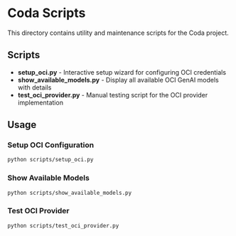 # Coda Scripts

This directory contains utility and maintenance scripts for the Coda project.

## Scripts

- **setup_oci.py** - Interactive setup wizard for configuring OCI credentials
- **show_available_models.py** - Display all available OCI GenAI models with details
- **test_oci_provider.py** - Manual testing script for the OCI provider implementation

## Usage

### Setup OCI Configuration
```bash
python scripts/setup_oci.py
```

### Show Available Models
```bash
python scripts/show_available_models.py
```

### Test OCI Provider
```bash
python scripts/test_oci_provider.py
```